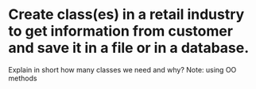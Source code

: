 # Create class(es) in a retail industry to get information from customer and save it in a file or in a database.
Explain in short how many classes we need and why? Note: using OO methods
 
